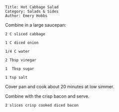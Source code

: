 ~~~ recipe-info
Title: Hot Cabbage Salad
Category: Salads & Sides
Author: Emery Hobbs
~~~

Combine in a large saucepan:

~~~ recipe-ingredients
2 C sliced cabbage

1 C diced onion

1/4 C water

2 Tbsp vinegar

1  Tbsp sugar

1 tsp salt
~~~

Cover pan and cook about 20 minutes at low simmer.

Combine with the crisp bacon and serve.

~~~ recipe-ingredients
2 slices crisp cooked diced bacon
~~~
